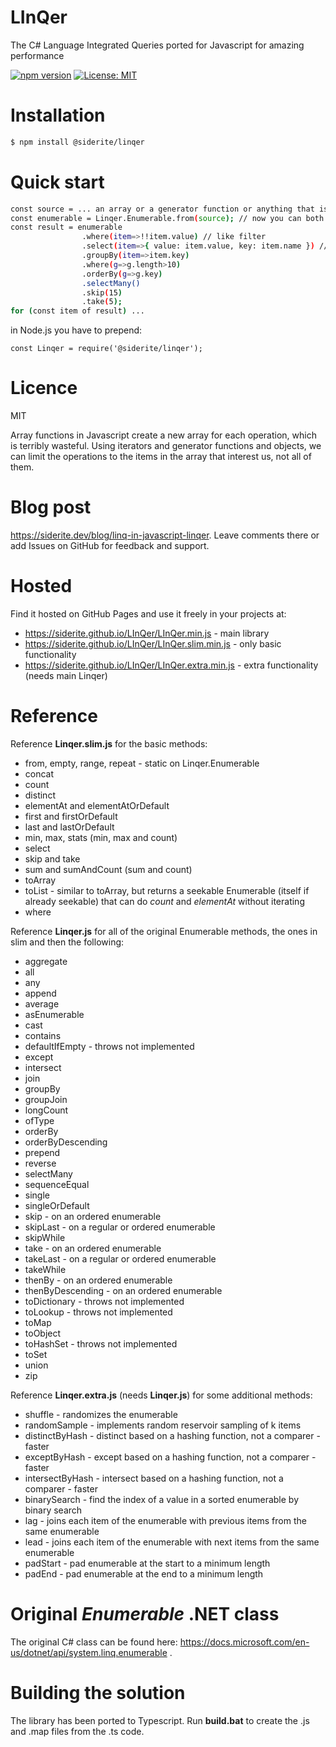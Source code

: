 # LInQer
The C# Language Integrated Queries ported for Javascript for amazing performance

[![npm version](https://badge.fury.io/js/%40siderite%2Flinqer.svg)](https://badge.fury.io/js/%40siderite%2Flinqer) [![License: MIT](https://img.shields.io/badge/Licence-MIT-blueviolet)](https://opensource.org/licenses/MIT)

# Installation
```sh
$ npm install @siderite/linqer
```

# Quick start
```sh
const source = ... an array or a generator function or anything that is iterable... ;
const enumerable = Linqer.Enumerable.from(source); // now you can both iterate and use LINQ like functions
const result = enumerable
                .where(item=>!!item.value) // like filter
                .select(item=>{ value: item.value, key: item.name }) // like map
                .groupBy(item=>item.key)
                .where(g=>g.length>10)
                .orderBy(g=>g.key)
                .selectMany()
                .skip(15)
                .take(5);
for (const item of result) ...
```
in Node.js you have to prepend:
```
const Linqer = require('@siderite/linqer');
```


# Licence
MIT

Array functions in Javascript create a new array for each operation, which is terribly wasteful. Using iterators and generator functions and objects, we can limit the operations to the items in the array that interest us, not all of them.

# Blog post
https://siderite.dev/blog/linq-in-javascript-linqer. Leave comments there or add Issues on GitHub for feedback and support.

# Hosted
Find it hosted on GitHub Pages and use it freely in your projects at: 
 - https://siderite.github.io/LInQer/LInQer.min.js - main library
 - https://siderite.github.io/LInQer/LInQer.slim.min.js - only basic functionality
 - https://siderite.github.io/LInQer/LInQer.extra.min.js - extra functionality (needs main Linqer)

# Reference
Reference **Linqer.slim.js** for the basic methods:
- from, empty, range, repeat - static on Linqer.Enumerable
- concat
- count
- distinct
- elementAt and elementAtOrDefault
- first and firstOrDefault
- last and lastOrDefault
- min, max, stats (min, max and count)
- select
- skip and take
- sum and sumAndCount (sum and count)
- toArray
- toList - similar to toArray, but returns a seekable Enumerable (itself if already seekable) that can do *count* and *elementAt* without iterating
- where

Reference **Linqer.js** for all of the original Enumerable methods, the ones in slim and then the following:
- aggregate
- all
- any
- append
- average
- asEnumerable
- cast
- contains
- defaultIfEmpty - throws not implemented
- except
- intersect
- join
- groupBy
- groupJoin
- longCount
- ofType
- orderBy
- orderByDescending
- prepend
- reverse
- selectMany
- sequenceEqual
- single
- singleOrDefault
- skip - on an ordered enumerable
- skipLast - on a regular or ordered enumerable
- skipWhile
- take - on an ordered enumerable
- takeLast - on a regular or ordered enumerable
- takeWhile
- thenBy - on an ordered enumerable
- thenByDescending - on an ordered enumerable
- toDictionary - throws not implemented
- toLookup - throws not implemented
- toMap
- toObject
- toHashSet - throws not implemented
- toSet
- union
- zip

Reference **Linqer.extra.js** (needs **Linqer.js**) for some additional methods:
- shuffle - randomizes the enumerable
- randomSample - implements random reservoir sampling of k items
- distinctByHash - distinct based on a hashing function, not a comparer - faster
- exceptByHash - except based on a hashing function, not a comparer - faster
- intersectByHash - intersect based on a hashing function, not a comparer - faster
- binarySearch - find the index of a value in a sorted enumerable by binary search
- lag - joins each item of the enumerable with previous items from the same enumerable
- lead - joins each item of the enumerable with next items from the same enumerable
- padStart - pad enumerable at the start to a minimum length
- padEnd - pad enumerable at the end to a minimum length

# Original *Enumerable* .NET class

The original C# class can be found here: https://docs.microsoft.com/en-us/dotnet/api/system.linq.enumerable .

# Building the solution

The library has been ported to Typescript. Run **build.bat** to create the .js and .map files from the .ts code.